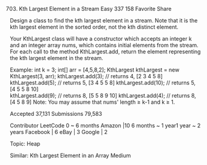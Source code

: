 703. Kth Largest Element in a Stream
Easy 337 158 Favorite Share

Design a class to find the kth largest element in a stream. Note that it is the kth largest element in the sorted order, not the kth distinct element.

Your KthLargest class will have a constructor which accepts an integer k and an integer array nums, which contains initial elements from the stream. For each call to the method KthLargest.add, return the element representing the kth largest element in the stream.

Example:
int k = 3;
int[] arr = [4,5,8,2];
KthLargest kthLargest = new KthLargest(3, arr);
kthLargest.add(3);   // returns 4, [2 3 4 5 8]
kthLargest.add(5);   // returns 5, [3 4 5 5 8]
kthLargest.add(10);  // returns 5, [4 5 5 8 10]  
kthLargest.add(9);   // returns 8, [5 5 8 9 10]
kthLargest.add(4);   // returns 8, [4 5 8 9] 
Note: 
You may assume that nums' length ≥ k-1 and k ≥ 1.

Accepted 37,131
Submissions 79,583

Contributor LeetCode
0 ~ 6 months
Amazon |10
6 months ~ 1 year1 year ~ 2 years
Facebook | 6 eBay | 3 Google | 2

Topic: Heap

Similar:
Kth Largest Element in an Array Medium
